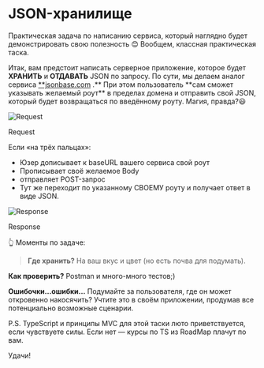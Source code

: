 # JSON-хранилище

Практическая задача по написанию сервиса, который наглядно будет демонстрировать свою полезность 😊 Вообщем, классная практическая таска.

Итак, вам предстоит написать серверное приложение, которое будет **ХРАНИТЬ** и **ОТДАВАТЬ** JSON по запросу. По сути, мы делаем аналог сервиса [\*\*jsonbase.com](https://jsonbase.com/) .** При этом пользователь **сам сможет указывать желаемый роут\*\* в пределах домена и отправить свой JSON, который будет возвращаться по введённому роуту. Магия, правда?😃

![Request](https://s3-us-west-2.amazonaws.com/secure.notion-static.com/7a2a51b9-adf8-47d4-abed-7a3fab43c37d/Untitled.png)

Request

Если «на трёх пальцах»:

-   Юзер дописывает к baseURL вашего сервиса свой роут
-   Прописывает своё желаемое Body
-   отправляет POST-запрос
-   Тут же переходит по указанному СВОЕМУ роуту и получает ответ в виде JSON.

![Response](https://s3-us-west-2.amazonaws.com/secure.notion-static.com/b92b248e-2952-4034-a287-006e4c7da9de/Untitled.png)

Response

👆 Моменты по задаче:

> **Где хранить?** На ваш вкус и цвет (но есть почва для подумать).

**Как проверить?** Postman и много-много тестов;)

**Ошибочки...ошибки...** Подумайте за пользователя, где он может откровенно накосячить? Учтите это в своём приложении, продумав все потенциально возможные сценарии.

>

P.S. TypeScript и принципы MVC для этой таски люто приветствуется, если чувствуете силы. Если нет — курсы по TS из RoadMap плачут по вам.

Удачи!
